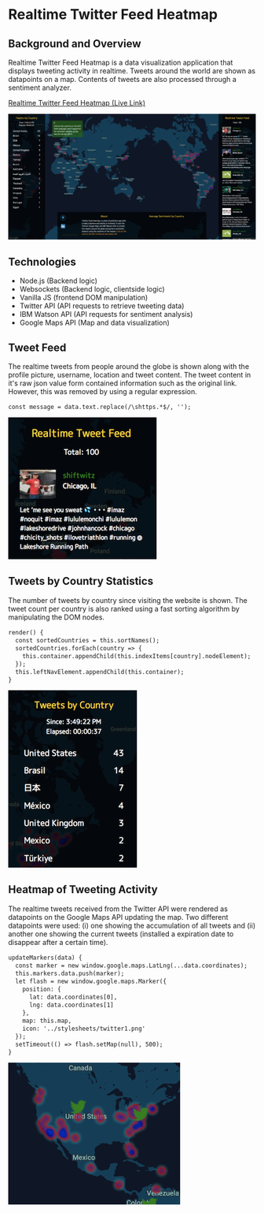 # Realtime Twitter Feed Heatmap

## Background and Overview
Realtime Twitter Feed Heatmap is a data visualization application that displays tweeting activity in realtime. Tweets around the world are shown as datapoints on a map. Contents of tweets are also processed through a sentiment analyzer.

[Realtime Twitter Feed Heatmap (Live Link)](https://realtime-twitter-feed-heatmap.herokuapp.com/)

![All](./wiki/all.png)

## Technologies
* Node.js (Backend logic)
* Websockets (Backend logic, clientside logic)
* Vanilla JS (frontend DOM manipulation)
* Twitter API (API requests to retrieve tweeting data)
* IBM Watson API (API requests for sentiment analysis)
* Google Maps API (Map and data visualization)


## Tweet Feed
The realtime tweets from people around the globe is shown along with the profile picture, username, location and tweet content. The tweet content in it's raw json value form contained information such as the original link. However, this was removed by using a regular expression.
```
const message = data.text.replace(/\shttps.*$/, '');
```
![Right](./wiki/right.png)


## Tweets by Country Statistics
The number of tweets by country since visiting the website is shown. The tweet count per country is also ranked using a fast sorting algorithm by manipulating the DOM nodes.
```
render() {
  const sortedCountries = this.sortNames();
  sortedCountries.forEach(country => {
    this.container.appendChild(this.indexItems[country].nodeElement);
  });
  this.leftNavElement.appendChild(this.container);
}
```
![Left](./wiki/left.png)


## Heatmap of Tweeting Activity
The realtime tweets received from the Twitter API were rendered as datapoints on the Google Maps API updating the map. Two different datapoints were used: (i) one showing the accumulation of all tweets and (ii) another one showing the current tweets (installed a expiration date to disappear after a certain time).
```
updateMarkers(data) {
  const marker = new window.google.maps.LatLng(...data.coordinates);
  this.markers.data.push(marker);
  let flash = new window.google.maps.Marker({
    position: {
      lat: data.coordinates[0],
      lng: data.coordinates[1]
    },
    map: this.map,
    icon: '../stylesheets/twitter1.png'
  });
  setTimeout(() => flash.setMap(null), 500);
}
```
![Map](./wiki/map.png)